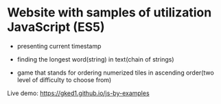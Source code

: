 # Website with samples of utilization JavaScript (ES5)

- presenting current timestamp

- finding the longest word(string) in text(chain of strings)

- game that stands for ordering numerized tiles in ascending order(two level of difficulty to choose from)

Live demo:
https://gked1.github.io/js-by-examples
